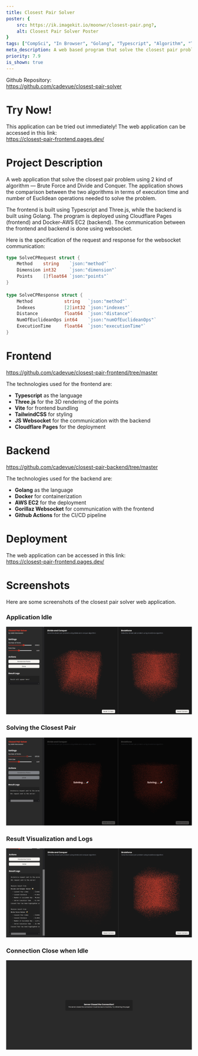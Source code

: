 ```yaml
---
title: Closest Pair Solver
poster: {
    src: https://ik.imagekit.io/moonwr/closest-pair.png?,
    alt: Closest Pair Solver Poster
}
tags: ["CompSci", "In Browser", "Golang", "Typescript", "Algorithm", "Three.js", "Docker", "Cloudflare", "AWS EC2", "Web", "Vite", "TailwindCSS", "Websocket", "CI/CD", "Github Actions"]
meta_description: A web based program that solve the closest pair problem using 2 kind of algorithm — Brute Force and Divide and Conquer. The frontend is built using Typescript and Three.js, while the backend is built using Golang. The program is deployed using Cloudflare Pages (frontend) and Docker-AWS EC2 (backend). Addin Munawwar (Cadevue).
priority: 7.9
is_shown: true
---
```


Github Repository: <br>
https://github.com/cadevue/closest-pair-solver
<br>

# Try Now!
This application can be tried out immediately! The web application can be accessed in this link: <br>
https://closest-pair-frontend.pages.dev/

<!-- # About This Project 
This project is made as part of my Computer Science Study at Bandung Institute of Technology. The specific course related to this project is IF2211 Algorithm Strategy.

This project was originally assigned at the 4th semester, but I decided to redo the entire project (February 2025) from learning purposes. 

The goal of my learning is to create a full web application, with the backend and frontend separated. The frontend and backend utilizes websocket for communication, as the closest pair problem can't be solved quickly, especially with the specification of the project (~ <b>10,000 to 100,000</b> points).

My goal for this project is also to learn about deployment, especially from the backend side. I write the backend using Golang, and deploy it using Docker inside an AWS EC2. I also implement a CI/CD pipeline using Github Actions that automatically build and deploy the backend, using the EC2 instance as the github-actions runner.

The original project can be found in this repository, which is just the algorithm implementation in Golang, without the frontend or server implementation: <br>
https://github.com/cadevue/ClosestPairSolver

*\* Notice that this differs from the repo of the current app. Repo of the current app can be found on top of this article*

I also want to credit the people who contributed in the original project:
- [Fakih Anugerah Pratama](https://github.com/fakihap/) -->


# Project Description 
A web application that solve the closest pair problem using 2 kind of algorithm — Brute Force and Divide and Conquer. The application shows the comparison between the two algorithms in terms of execution time and number of Euclidean operations needed to solve the problem.

The frontend is built using Typescript and Three.js, while the backend is built using Golang. The program is deployed using Cloudflare Pages (frontend) and Docker-AWS EC2 (backend). The communication between the frontend and backend is done using websocket.

Here is the specification of the request and response for the websocket communication:
```go
type SolveCPRequest struct {
	Method    string    `json:"method"`
	Dimension int32     `json:"dimension"`
	Points    []float64 `json:"points"`
}

type SolveCPResponse struct {
	Method            string   `json:"method"`
	Indexes           [2]int32 `json:"indexes"`
	Distance          float64  `json:"distance"`
	NumOfEuclideanOps int64    `json:"numOfEuclideanOps"`
	ExecutionTime     float64  `json:"executionTime"`
}
```

# Frontend
https://github.com/cadevue/closest-pair-frontend/tree/master

The technologies used for the frontend are:
- **Typescript** as the language
- **Three.js** for the 3D rendering of the points
- **Vite** for frontend bundling
- **TailwindCSS** for styling
- **JS Websocket** for the communication with the backend
- **Cloudflare Pages** for the deployment

# Backend
https://github.com/cadevue/closest-pair-backend/tree/master

The technologies used for the backend are:
- **Golang** as the language
- **Docker** for containerization
- **AWS EC2** for the deployment
- **Gorillaz Websocket** for communication with the frontend
- **Github Actions** for the CI/CD pipeline

# Deployment
The web application can be accessed in this link: <br>
https://closest-pair-frontend.pages.dev/

# Screenshots 
Here are some screenshots of the closest pair solver web application.

### Application Idle
![Closest Pair Solver Screenshot - Application Idle](../../assets/project/closest-pair/idle.png)

### Solving the Closest Pair
![Closest Pair Solver Screenshot - Solving the Closest Pair](../../assets/project/closest-pair/solving.png)

### Result Visualization and Logs
![Closest Pair Solver Screenshot - Result Visualization and Logs](../../assets/project/closest-pair/result.png)

### Connection Close when Idle
![Closest Pair Solver Screenshot - Connection Close when Idle](../../assets/project/closest-pair/closed.png)
